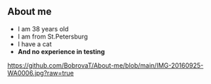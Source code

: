 ## About me

   - I am 38 years old
   - I am from St.Petersburg
   - I have a cat
   - **Аnd no experience in testing**
   
https://github.com/BobrovaT/About-me/blob/main/IMG-20160925-WA0006.jpg?raw=true